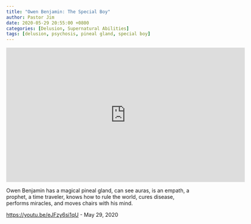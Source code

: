 ```yaml
---
title: "Owen Benjamin: The Special Boy"
author: Pastor Jim
date: 2020-05-29 20:55:00 +0800
categories: [Delusion, Supernatural Abilities]
tags: [delusion, psychosis, pineal gland, special boy]
---
```


<iframe width="640" height="360" scrolling="no" frameborder="0" style="border: none;" src="https://www.bitchute.com/embed/mmr79OlD7f2n/"></iframe>


Owen Benjamin has a magical pineal gland, can see auras, is an empath, a prophet, a time traveler, knows how to rule the world, cures disease, performs miracles, and moves chairs with his mind.

https://youtu.be/eJFzy6si1qU - May 29, 2020
